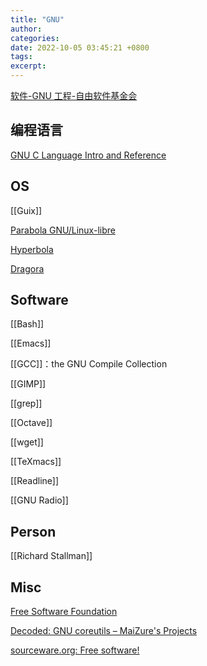 ```yaml
---
title: "GNU"
author: 
categories: 
date: 2022-10-05 03:45:21 +0800
tags: 
excerpt: 
---
```


[软件-GNU 工程-自由软件基金会](http://www.gnu.org/software/)



## 编程语言


[GNU C Language Intro and Reference](https://git.savannah.nongnu.org/cgit/c-intro-and-ref.git/)

## OS

[[Guix]]

[Parabola GNU/Linux-libre](https://www.parabola.nu/)

[Hyperbola](https://www.hyperbola.info/)

[Dragora](https://dragora.org/en/index.html)

## Software

[[Bash]]

[[Emacs]]

[[GCC]]：the GNU Compile Collection

[[GIMP]]

[[grep]]

[[Octave]]

[[wget]]

[[TeXmacs]]

[[Readline]]

[[GNU Radio]]



## Person

[[Richard Stallman]]



## Misc

[Free Software Foundation](https://www.fsf.org/)

[Decoded: GNU coreutils – MaiZure's Projects](http://www.maizure.org/projects/decoded-gnu-coreutils/index.html)


[sourceware.org: Free software!](http://sourceware.org/)



